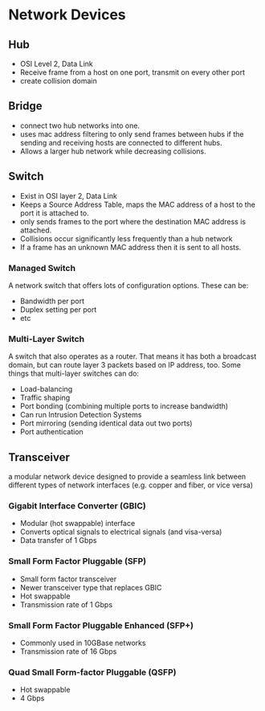 # Network Devices


## Hub

- OSI Level 2, Data Link
- Receive frame from a host on one port, transmit on every other port
- create collision domain

## Bridge

- connect two hub networks into one.
- uses mac address filtering to only send frames between hubs if the sending and receiving hosts are connected to different hubs.
- Allows a larger hub network while decreasing collisions.

## Switch

- Exist in OSI layer 2, Data Link
- Keeps a Source Address Table, maps the MAC address of a host to the port it is attached to.
- only sends frames to the port where the destination MAC address is attached.
- Collisions occur significantly less frequently than a hub network
- If a frame has an unknown MAC address then it is sent to all hosts.

### Managed Switch
A network switch that offers lots of configuration options.
These can be:

- Bandwidth per port
- Duplex setting per port
- etc

### Multi-Layer Switch
A switch that also operates as a router.
That means it has both a broadcast domain, but can route layer 3 packets based on IP address, too.
Some things that multi-layer switches can do:

- Load-balancing
- Traffic shaping
- Port bonding (combining multiple ports to increase bandwidth)
- Can run Intrusion Detection Systems
- Port mirroring (sending identical data out two ports)
- Port authentication




## Transceiver
a modular network device designed to provide a seamless link between different types of network interfaces (e.g. copper and fiber, or vice versa)

### Gigabit Interface Converter (GBIC)

- Modular (hot swappable) interface
- Converts optical signals to electrical signals (and visa-versa)
- Data transfer of 1 Gbps

### Small Form Factor Pluggable (SFP)

- Small form factor transceiver
- Newer transceiver type that replaces GBIC
- Hot swappable
- Transmission rate of 1 Gbps

### Small Form Factor Pluggable Enhanced (SFP+)

- Commonly used in 10GBase networks
- Transmission rate of 16 Gbps

### Quad Small Form-factor Pluggable (QSFP)

- Hot swappable
- 4 Gbps
